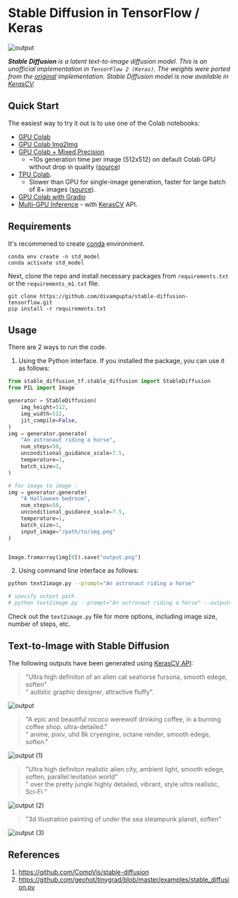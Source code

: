 # Stable Diffusion in TensorFlow / Keras


![output](https://user-images.githubusercontent.com/17668390/192362513-7161bc59-aee8-4129-a8de-e5aef305f344.png)


***Stable Diffusion** is a latent text-to-image diffusion model. This is an unofficial implementation in `TensorFlow 2 (Keras)`. The weights were ported from the [original](https://github.com/CompVis/stable-diffusion) implementation. Stable Diffusion model is now available in [KerasCV](https://github.com/keras-team/keras-cv).*

## Quick Start

The easiest way to try it out is to use one of the Colab notebooks:


- [GPU Colab](https://colab.research.google.com/drive/1zVTa4mLeM_w44WaFwl7utTaa6JcaH1zK)
- [GPU Colab Img2Img](https://colab.research.google.com/drive/1gol0M611zXP6Zpggfri-fG8JDdpMEpsI?usp=sharing)
- [GPU Colab + Mixed Precision](https://colab.research.google.com/drive/15mQgITh3e9HQMNys0zR8JN4R2vp06d-N)
  - ~10s generation time per image (512x512) on default Colab GPU without drop in quality
    ([source](https://twitter.com/fchollet/status/1571954014845308928))
- [TPU Colab](https://colab.research.google.com/drive/17zQOm_2Iu6pcP8otT-v6rx0D-pKgfaLm).
  - Slower than GPU for single-image generation, faster for large batch of 8+ images
    ([source](https://twitter.com/fchollet/status/1572004717362028546)).
- [GPU Colab with Gradio](https://colab.research.google.com/drive/1ANTUur1MF9DKNd5-BTWhbWa7xUBfCWyI)
- [Multi-GPU Inference](https://colab.research.google.com/drive/1CdWmT9CNF_L2XjCERv8gX8cq-PgzT2qZ?usp=sharing) - with [KerasCV](https://github.com/keras-team/keras-cv) API.



## Requirements

It's recommened to create [conda](https://docs.conda.io/en/latest/) environment.

```
conda env create -n std_model
conda activate std_model
```

Next, clone the repo and install necessary packages from `requirements.txt` or the `requirements_m1.txt` file.

```
git clone https://github.com/divamgupta/stable-diffusion-tensorflow.git
pip install -r requirements.txt
```

## Usage

There are 2 ways to run the code.

1. Using the Python interface. If you installed the package, you can use it as follows:

```python
from stable_diffusion_tf.stable_diffusion import StableDiffusion
from PIL import Image

generator = StableDiffusion(
    img_height=512,
    img_width=512,
    jit_compile=False,
)
img = generator.generate(
    "An astronaut riding a horse",
    num_steps=50,
    unconditional_guidance_scale=7.5,
    temperature=1,
    batch_size=1,
)

# for image to image :
img = generator.generate(
    "A Halloween bedroom",
    num_steps=50,
    unconditional_guidance_scale=7.5,
    temperature=1,
    batch_size=1,
    input_image="/path/to/img.png"
)


Image.fromarray(img[0]).save("output.png")
```

2. Using command line interface as follows:

```bash
python text2image.py --prompt="An astronaut riding a horse"

# specify output path
# python text2image.py --prompt="An astronaut riding a horse" --output="my_image.png"
```

Check out the `text2image.py` file for more options, including image size, number of steps, etc.

## Text-to-Image with Stable Diffusion

The following outputs have been generated using [KerasCV API](https://github.com/keras-team/keras-cv):

> "Ultra high definiton of an alien cat seahorse fursona, smooth edege, soften" \
  " autistic graphic designer, attractive fluffy".

![output](https://user-images.githubusercontent.com/17668390/192363741-c268b2d3-72b1-4ca9-b5e2-46f96a9365ae.png)


> "A epic and beautiful rococo werewolf drinking coffee, in a burning coffee shop. ultra-detailed."\
  " anime, pixiv, uhd 8k cryengine, octane render, smooth edege, soften."


![output (1)](https://user-images.githubusercontent.com/17668390/192364449-ed2cf988-bdb1-42d6-a544-96f7639e2928.png)

> "Ultra high definiton realistic alien city, ambient light, smooth edege, soften, parallel levitation world" \
  " over the pretty jungle highly detailed, vibrant, style ultra realistic, Sci-Fi "

![output (2)](https://user-images.githubusercontent.com/17668390/192364789-079eb6e8-f9a6-411f-b631-431d702f41e0.png)

> "3d illustration painting of under the sea steampunk planet, soften"

![output (3)](https://user-images.githubusercontent.com/17668390/192365102-eb53f6ca-2f58-4077-8225-0ca2e22e1b65.png)


## References

1) https://github.com/CompVis/stable-diffusion
2) https://github.com/geohot/tinygrad/blob/master/examples/stable_diffusion.py
